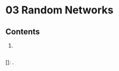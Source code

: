 <!--
Filename: 	note.md
Project: 	/Users/shume/Developer/NetworkScience/c03
Author: 	shumez <https://github.com/shumez>
Created: 	2019-03-06 20:27:3
Modified: 	2019-03-06 20:33:49
-----
Copyright (c) 2019 shumez
-->

# 03 Random Networks

## Contents

01. [](#)


## 





[]: .

<style type="text/css">
	img{width: 50%; float: right;}
</style>